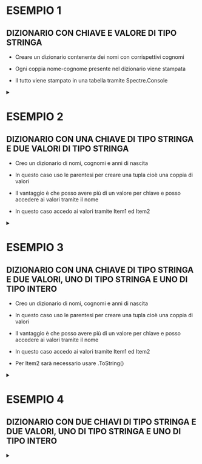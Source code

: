 # ESEMPIO 1

## DIZIONARIO CON CHIAVE E VALORE DI TIPO STRINGA

- Creare un dizionario contenente dei nomi con corrispettivi cognomi

- Ogni coppia nome-cognome presente nel dizionario viene stampata

- Il tutto viene stampato in una tabella tramite Spectre.Console

<details>
<summary> </summary>

```C#
var partecipanti = new Dictionary<string,string>
{
    {"Mario", "Rossi"},
    {"Luca" , "Verdi"},
    {"Paolo" , "Bianchi"}
}


var table = new Table();
table.AddColumn("Nome");
table.AddColumn("Cognome");

foreach (var partecipante in partecipanti)
{
    table.AddRow(partecipante.Key, partecipante.Value);
}

AnsiConsole.Write(table);

```
</details>

# ESEMPIO 2

## DIZIONARIO CON UNA CHIAVE DI TIPO STRINGA E DUE VALORI DI TIPO STRINGA

- Creo un dizionario di nomi, cognomi e anni di nascita

- In questo caso uso le parentesi per creare una tupla cioè una coppia di valori

- Il vantaggio è che posso avere più di un valore per chiave e posso accedere ai valori tramite il nome

- In questo caso accedo ai valori tramite Item1 ed Item2

<details>
<summary> </summary>

```C#
var partecipanti = new Dictionary<string, (string, string)>
{
    {"Mario", ("Rossi", "1990") },
    {"Luca", ("Verdi", "1980") },
    {"Paolo", ("Bianchi", "1970") }
};
var table = new Table();
table.AddColumn("Nome");
table.AddColumn("Cognome");
table.AddColumn("Anno di nascita");



foreach (var partecipante in partecipanti)
{
    table.AddRow(partecipante.Key, partecipante.Value.Item1, partecipante.Value.Item2);
}

AnsiConsole.Write(table);
```
</details>


# ESEMPIO 3

## DIZIONARIO CON UNA CHIAVE DI TIPO STRINGA E DUE VALORI, UNO DI TIPO STRINGA E UNO DI TIPO INTERO

- Creo un dizionario di nomi, cognomi e anni di nascita

- In questo caso uso le parentesi per creare una tupla cioè una coppia di valori

- Il vantaggio è che posso avere più di un valore per chiave e posso accedere ai valori tramite il nome

- In questo caso accedo ai valori tramite Item1 ed Item2

- Per Item2 sarà necessario usare .ToString()

<details>
<summary> </summary>

```C#
var partecipanti = new Dictionary<string, (string, int)>
{
    {"Mario", ("Rossi", 1990) },
    {"Luca", ("Verdi", 1980) },
    {"Paolo", ("Bianchi", 1970) }
};
var table = new Table();
table.AddColumn("Nome");
table.AddColumn("Cognome");
table.AddColumn("Anno di nascita");



foreach (var partecipante in partecipanti)
{
    table.AddRow(partecipante.Key, partecipante.Value.Item1, partecipante.Value.Item2.ToString());
}

AnsiConsole.Write(table);
```
</details>

# ESEMPIO 4

## DIZIONARIO CON DUE CHIAVI DI TIPO STRINGA E DUE VALORI, UNO DI TIPO STRINGA E UNO DI TIPO INTERO

<details>
<summary> </summary>

```C#

var partecipanti = new Dictionary<(string, string), (string, int)>
{
    { ("Mario" , "soprannome"), ("Rossi" , 1990) },
    { ("Luca" , "soprannome"), ("Verdi" , 1980) },
    { ("Paolo" , "soprannome"), ("Bianchi" , 1970) }
}

var table = new Table();
table.AddColumn("Nome");
table.AddColumn("Soprannome");
table.AddColumn("Cognome");
table.AddColumn("Anno di nascita");

foreach (var partecipante in partecipanti)
{
    table.AddRow(partecipante.Key.Item1, partecipante.Key.Item2,partecipante.Value.Item1, partecipante.Value.Item2.ToString());
}
AnsiConsole.Write(table);
```
</details>